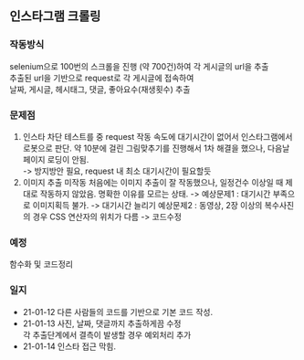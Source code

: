 ## 인스타그램 크롤링

### 작동방식
selenium으로 100번의 스크롤을 진행 (약 700건)하여 각 게시글의 url을 추출  
추출된 url을 기반으로 request로 각 게시글에 접속하여  
날짜, 게시글, 헤시태그, 댓글, 좋아요수(재생횟수) 추출  

### 문제점
1. 인스타 차단
테스트를 중 request 작동 속도에 대기시간이 없어서 인스타그램에서 로봇으로 판단. 
약 10분에 걸린 그림맞추기를 진행해서 1차 해결을 했으나, 다음날 페이지 로딩이 안됨.  
-> 방지방안 필요, request 내 최소 대기시간이 필요할듯  
2. 이미지 추출 미작동
처음에는 이미지 추출이 잘 작동했으나, 일정건수 이상일 때 제대로 작동하지 않았음.
명확한 이유를 모르는 상태. 
-> 예상문제1 : 대기시간 부족으로 이미지획득 불가. -> 대기시간 늘리기
   예상문제2 : 동영상, 2장 이상의 복수사진의 경우 CSS 연산자의 위치가 다름 -> 코드수정

### 예정
함수화 및 코드정리


### 일지
* 21-01-12 
다른 사람들의 코드를 기반으로 기본 코드 작성.
* 21-01-13
사진, 날짜, 댓글까지 추출하게끔 수정  
각 추출단계에서 결측이 발생할 경우 예외처리 추가
* 21-01-14
인스타 접근 막힘.